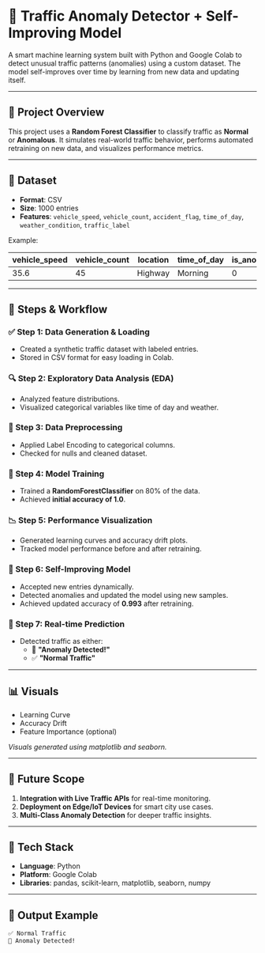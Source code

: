 # 🚗 Traffic Anomaly Detector + Self-Improving Model

A smart machine learning system built with Python and Google Colab to detect unusual traffic patterns (anomalies) using a custom dataset. The model self-improves over time by learning from new data and updating itself.

---

## 📌 Project Overview

This project uses a **Random Forest Classifier** to classify traffic as **Normal** or **Anomalous**. It simulates real-world traffic behavior, performs automated retraining on new data, and visualizes performance metrics.

---

## 📁 Dataset

- **Format**: CSV  
- **Size**: 1000 entries  
- **Features**: `vehicle_speed`, `vehicle_count`, `accident_flag`, `time_of_day`, `weather_condition`, `traffic_label`

Example:

| vehicle_speed | vehicle_count | location | time_of_day | is_anomaly |
|---------------|---------------|----------|-------------|------------|
| 35.6          | 45            | Highway  | Morning     | 0          |

---

## 🧠 Steps & Workflow

### ✅ Step 1: Data Generation & Loading
- Created a synthetic traffic dataset with labeled entries.
- Stored in CSV format for easy loading in Colab.

### 🔍 Step 2: Exploratory Data Analysis (EDA)
- Analyzed feature distributions.
- Visualized categorical variables like time of day and weather.

### 🧼 Step 3: Data Preprocessing
- Applied Label Encoding to categorical columns.
- Checked for nulls and cleaned dataset.

### 🤖 Step 4: Model Training
- Trained a **RandomForestClassifier** on 80% of the data.
- Achieved **initial accuracy of 1.0**.

### 📉 Step 5: Performance Visualization
- Generated learning curves and accuracy drift plots.
- Tracked model performance before and after retraining.

### 🔁 Step 6: Self-Improving Model
- Accepted new entries dynamically.
- Detected anomalies and updated the model using new samples.
- Achieved updated accuracy of **0.993** after retraining.

### 🚨 Step 7: Real-time Prediction
- Detected traffic as either:
  - 🔴 **"Anomaly Detected!"**
  - ✅ **"Normal Traffic"**

---

## 📊 Visuals

- Learning Curve
- Accuracy Drift
- Feature Importance (optional)

*Visuals generated using matplotlib and seaborn.*

---

## 🔮 Future Scope

1. **Integration with Live Traffic APIs** for real-time monitoring.  
2. **Deployment on Edge/IoT Devices** for smart city use cases.  
3. **Multi-Class Anomaly Detection** for deeper traffic insights.

---

## 📌 Tech Stack

- **Language**: Python  
- **Platform**: Google Colab  
- **Libraries**: pandas, scikit-learn, matplotlib, seaborn, numpy

---

## 🚀 Output Example

```bash
✅ Normal Traffic
🚨 Anomaly Detected!
